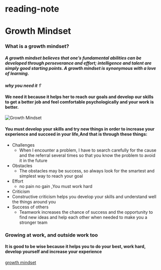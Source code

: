 # reading-note
# Growth Mindset

### What is a growth mindset?
##### A growth mindset believes that one’s fundamental abilities can be developed through perseverance and effort; intelligence and talent are simply good starting points. A growth mindset is synonymous with a love of learning.

***why you need it ؟***
#### We need it because it helps her to reach our goals and develop our skills to get a better job and feel comfortable psychologically and your work is better.

![Growth Mindset](https://up.graaam.com/forums/828197/01565209909.jpg)

#### You must develop your skills and try new things in order to increase your experience and succeed in your life,And that is through these things:
- Challenges
    - When I encounter a problem, I have to search carefully for the cause and the referral several times so that you know the problem to avoid it in the future
- Obstacles
   - The obstacles may be success, so always look for the smartest and simplest way to reach your goal 
-  Effort
   - no pain no gain ,You must work hard 
-  Criticism
  - Constructive criticism helps you develop your skills and understand well the things around you 
-  Success of others
   -  Teamwork increases the chance of success and the opportunity to find new ideas and help each other when needed to make you a stronger team

### Growing at work, and outside work too
#### It is good to be wise because it helps you to do your best, work hard, develop yourself and increase your experience



[growth mindset](https://www.atlassian.com/blog/inside-atlassian/growth-mindset)
